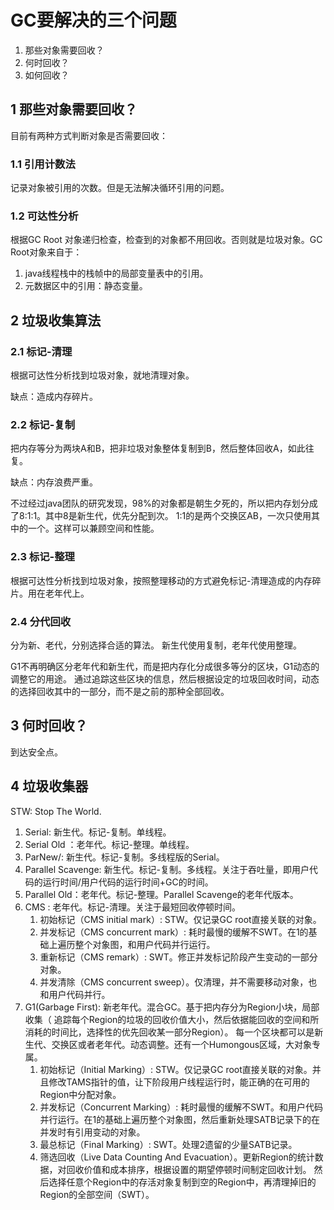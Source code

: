 # GC要解决的三个问题

1. 那些对象需要回收？
2. 何时回收？
3. 如何回收？

## 1 那些对象需要回收？

目前有两种方式判断对象是否需要回收：

### 1.1 引用计数法
记录对象被引用的次数。但是无法解决循环引用的问题。

### 1.2 可达性分析

根据GC Root 对象递归检查，检查到的对象都不用回收。否则就是垃圾对象。GC Root对象来自于：
1. java线程栈中的栈帧中的局部变量表中的引用。
2. 元数据区中的引用：静态变量。

## 2 垃圾收集算法

### 2.1 标记-清理

根据可达性分析找到垃圾对象，就地清理对象。

缺点：造成内存碎片。

### 2.2 标记-复制

把内存等分为两块A和B，把非垃圾对象整体复制到B，然后整体回收A，如此往复。

缺点：内存浪费严重。

不过经过java团队的研究发现，98%的对象都是朝生夕死的，所以把内存划分成了8:1:1。其中8是新生代，优先分配到次。
1:1的是两个交换区AB，一次只使用其中的一个。这样可以兼顾空间和性能。

### 2.3 标记-整理

根据可达性分析找到垃圾对象，按照整理移动的方式避免标记-清理造成的内存碎片。用在老年代上。

### 2.4 分代回收

分为新、老代，分别选择合适的算法。
新生代使用复制，老年代使用整理。

G1不再明确区分老年代和新生代，而是把内存化分成很多等分的区块，G1动态的调整它的用途。
通过追踪这些区块的信息，然后根据设定的垃圾回收时间，动态的选择回收其中的一部分，而不是之前的那种全部回收。

## 3 何时回收？

到达安全点。


## 4 垃圾收集器

STW: Stop The World.

1. Serial: 新生代。标记-复制。单线程。
2. Serial Old ：老年代。标记-整理。单线程。
3. ParNew/: 新生代。标记-复制。多线程版的Serial。
4. Parallel Scavenge: 新生代。标记-复制。多线程。关注于吞吐量，即用户代码的运行时间/用户代码的运行时间+GC的时间。
5. Parallel Old：老年代。标记-整理。Parallel Scavenge的老年代版本。
6. CMS : 老年代。标记-清理。关注于最短回收停顿时间。
    1. 初始标记（CMS initial mark）: STW。仅记录GC root直接关联的对象。
    2. 并发标记（CMS concurrent mark）: 耗时最慢的缓解不SWT。在1的基础上遍历整个对象图，和用户代码并行运行。
    3. 重新标记（CMS remark）: SWT。修正并发标记阶段产生变动的一部分对象。
    4. 并发清除（CMS concurrent sweep）。仅清理，并不需要移动对象，也和用户代码并行。
7. G1(Garbage First): 新老年代。混合GC。基于把内存分为Region小块，局部收集（
追踪每个Region的垃圾的回收价值大小，然后依据能回收的空间和所消耗的时间比，选择性的优先回收某一部分Region）。
每一个区块都可以是新生代、交换区或者老年代。动态调整。还有一个Humongous区域，大对象专属。
    1. 初始标记（Initial Marking）: STW。仅记录GC root直接关联的对象。并且修改TAMS指针的值，让下阶段用户线程运行时，能正确的在可用的Region中分配对象。
    2. 并发标记（Concurrent Marking）: 耗时最慢的缓解不SWT。和用户代码并行运行。在1的基础上遍历整个对象图，然后重新处理SATB记录下的在并发时有引用变动的对象。
    3. 最总标记（Final Marking）: SWT。处理2遗留的少量SATB记录。
    4. 筛选回收（Live Data Counting And Evacuation）。更新Region的统计数据，对回收价值和成本排序，根据设置的期望停顿时间制定回收计划。
    然后选择任意个Region中的存活对象复制到空的Region中，再清理掉旧的Region的全部空间（SWT）。




